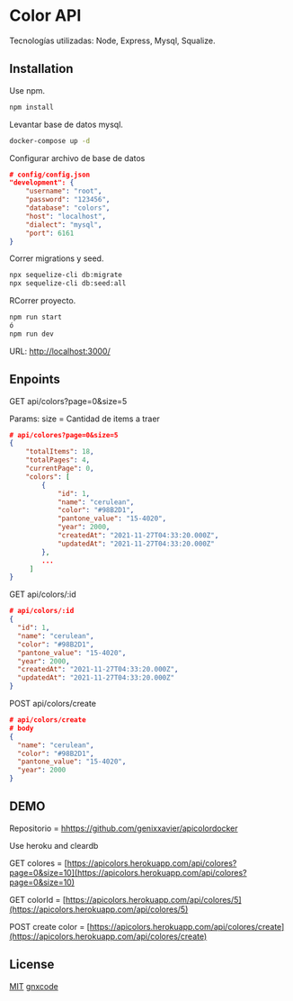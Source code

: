# Color API

Tecnologías utilizadas: Node, Express, Mysql, Squalize.

## Installation

Use npm.

```bash
npm install
```

Levantar base de datos mysql.

```bash
docker-compose up -d
```

Configurar archivo de base de datos

```json
# config/config.json
"development": {
    "username": "root",
    "password": "123456",
    "database": "colors",
    "host": "localhost",
    "dialect": "mysql",
    "port": 6161
}
```

Correr migrations y seed.

```bash
npx sequelize-cli db:migrate
npx sequelize-cli db:seed:all
```

RCorrer proyecto.

```bash
npm run start
ó
npm run dev
```

URL: [http://localhost:3000/](http://localhost:3000/)

## Enpoints

GET api/colors?page=0&size=5

Params: size = Cantidad de items a traer

```json
# api/colores?page=0&size=5
{
    "totalItems": 18,
    "totalPages": 4,
    "currentPage": 0,
    "colors": [
        {
            "id": 1,
            "name": "cerulean",
            "color": "#98B2D1",
            "pantone_value": "15-4020",
            "year": 2000,
            "createdAt": "2021-11-27T04:33:20.000Z",
            "updatedAt": "2021-11-27T04:33:20.000Z"
        },
        ...
     ]
}
```

GET api/colors/:id

```json
# api/colors/:id
{
  "id": 1,
  "name": "cerulean",
  "color": "#98B2D1",
  "pantone_value": "15-4020",
  "year": 2000,
  "createdAt": "2021-11-27T04:33:20.000Z",
  "updatedAt": "2021-11-27T04:33:20.000Z"
}
```

POST api/colors/create

```json
# api/colors/create
# body
{
  "name": "cerulean",
  "color": "#98B2D1",
  "pantone_value": "15-4020",
  "year": 2000
}
```

## DEMO

Repositorio = [hhttps://github.com/genixxavier/apicolordocker](https://github.com/genixxavier/apicolordocker)

Use heroku and cleardb

GET colores = [https://apicolors.herokuapp.com/api/colores?page=0&size=10](https://apicolors.herokuapp.com/api/colores?page=0&size=10)

GET colorId = [https://apicolors.herokuapp.com/api/colores/5](https://apicolors.herokuapp.com/api/colores/5)

POST create color = [https://apicolors.herokuapp.com/api/colores/create](https://apicolors.herokuapp.com/api/colores/create)

## License

[MIT](https://choosealicense.com/licenses/mit/)
[gnxcode](https://gnxcode.dev/)
